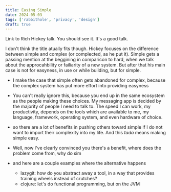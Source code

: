 ```yaml
---
title: Easing Simple  
date: 2024-05-03
tags: ['rabbithole', 'privacy', 'design']
draft: true
--- 
```


Link to Rich Hickey talk. You should see it. It's a good talk.

I don't think the title atually fits though. Hickey focuses on the difference between simple and complex (or complected, as he put it). Simple gets a passing mention at the beggining in comparicon to hard, when we talk about the approcahbility or failiarity of a new system. But after that his main case is not for easyness, in use or while building, but for simple. 

- I make the case that simple often gets abandoned for complex, because the complex system has put more effort into providing easyness
- You can't really ignore this, because you end up in the same ecosystem as the people making these choices. My messaging app is decided by the majority of people I need to talk to. The speed I can work, my productivity, depends on the tools which are available to me, my language, framework, operating system, and even hardware of choice. 
- so there are a lot of benefits in pushing others toward simple if I do not want to import their complexity into my life. And this *tada* means making simple easy.

- Well, now I've clearly convinced you there's a benefit, where does the problem come from, why do sim
- and here are a couple examples where the alternative happens
	- lazygit: how do you abstract away a tool, in a way that provides training wheels instead of crutches?
	- clojure: let's do functional programming, but on the JVM